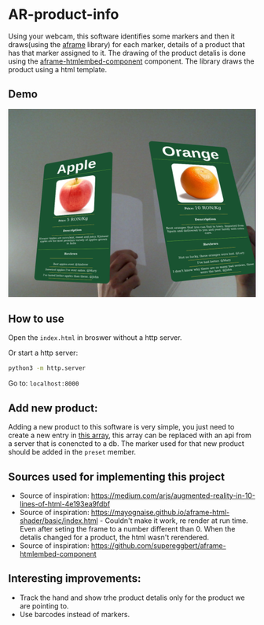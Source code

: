 # AR-product-info

Using your webcam, this software identifies some markers and then it draws(using the [aframe](https://aframe.io/) library) for each marker, details of a product that has that marker assigned to it. The drawing of the product detalis is done using the [aframe-htmlembed-component](https://github.com/supereggbert/aframe-htmlembed-component) component. The library draws the product using a html template.

## Demo

![Demo](demo.png)

## How to use

Open the `index.html` in broswer without a http server.

Or start a http server:

```bash
python3 -m http.server
```

Go to: `localhost:8000`

## Add new product:

Adding a new product to this software is very simple, you just need to create a new entry in [this array](js/products.js), this array can be replaced with an api from a server that is conencted to a db. The marker used for that new product should be added in the `preset` member.

## Sources used for implementing this project

 - Source of inspiration: https://medium.com/arjs/augmented-reality-in-10-lines-of-html-4e193ea9fdbf
 - Source of inspiration: https://mayognaise.github.io/aframe-html-shader/basic/index.html - Couldn't make it work, re render at run time. Even after seting the frame to a number different than 0. When the detalis changed for a product, the html wasn't rerendered.
 - Source of inspiration: https://github.com/supereggbert/aframe-htmlembed-component

## Interesting improvements:

 - Track the hand and show trhe product detalis only for the product we are pointing to.
 - Use barcodes instead of markers.
